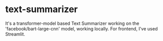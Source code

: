 # text-summarizer
It's a transformer-model based Text Summarizer working on the 'facebook/bart-large-cnn' model, working locally. For frontend, I've used Streamlit.



